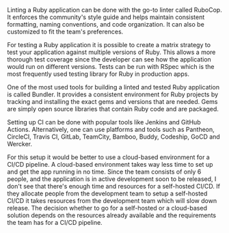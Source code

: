 Linting a Ruby application can be done with the go-to linter called RuboCop. It enforces the community's style guide and helps maintain consistent formatting, naming conventions, and code organization. It can also be customized to fit the team's preferences.

For testing a Ruby application it is possible to create a matrix strategy to test your application against multiple versions of Ruby. This allows a more thorough test coverage since the developer can see how the application would run on different versions. Tests can be run with RSpec which is the most frequently used testing library for Ruby in production apps.

One of the most used tools for building a linted and tested Ruby application is called Bundler. It provides a consistent environment for Ruby projects by tracking and installing the exact gems and versions that are needed. Gems are simply open source libraries that contain Ruby code and are packaged.

Setting up CI can be done with popular tools like Jenkins and GitHub Actions. Alternatively, one can use platforms and tools such as Pantheon, CircleCI, Travis CI, GitLab, TeamCity, Bamboo, Buddy, Codeship, GoCD and Wercker.

For this setup it would be better to use a cloud-based environment for a CI/CD pipeline. A cloud-based environment takes way less time to set up and get the app running in no time. Since the team consists of only 6 people, and the application is in active development soon to be released, I don't see that there's enough time and resources for a self-hosted CI/CD. If they allocate people from the development team to setup a self-hosted CI/CD it takes resources from the development team which will slow down release. The decision whether to go for a self-hosted or a cloud-based solution depends on the resources already available and the requirements the team has for a CI/CD pipeline.
